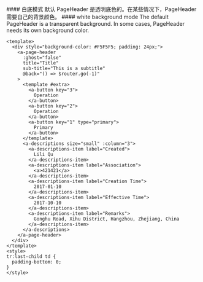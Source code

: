 <cn>
#### 白底模式
默认 PageHeader 是透明底色的。在某些情况下，PageHeader 需要自己的背景颜色。
</cn>

<us>
#### white background mode
The default PageHeader is a transparent background. In some cases, PageHeader needs its own background color.
</us>

```vue
<template>
  <div style="background-color: #F5F5F5; padding: 24px;">
    <a-page-header
      :ghost="false"
      title="Title"
      sub-title="This is a subtitle"
      @back="() => $router.go(-1)"
    >
      <template #extra>
        <a-button key="3">
          Operation
        </a-button>
        <a-button key="2">
          Operation
        </a-button>
        <a-button key="1" type="primary">
          Primary
        </a-button>
      </template>
      <a-descriptions size="small" :column="3">
        <a-descriptions-item label="Created">
          Lili Qu
        </a-descriptions-item>
        <a-descriptions-item label="Association">
          <a>421421</a>
        </a-descriptions-item>
        <a-descriptions-item label="Creation Time">
          2017-01-10
        </a-descriptions-item>
        <a-descriptions-item label="Effective Time">
          2017-10-10
        </a-descriptions-item>
        <a-descriptions-item label="Remarks">
          Gonghu Road, Xihu District, Hangzhou, Zhejiang, China
        </a-descriptions-item>
      </a-descriptions>
    </a-page-header>
  </div>
</template>
<style>
tr:last-child td {
  padding-bottom: 0;
}
</style>
```
